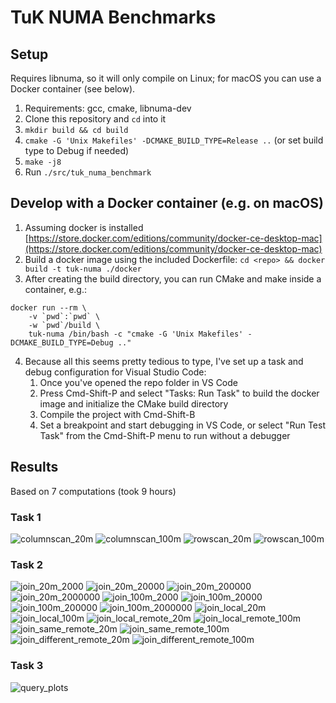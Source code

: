 # TuK NUMA Benchmarks

## Setup
Requires libnuma, so it will only compile on Linux; for macOS you can use a Docker container (see below).

1. Requirements: gcc, cmake, libnuma-dev
2. Clone this repository and `cd` into it
3. `mkdir build && cd build`
4. `cmake -G 'Unix Makefiles' -DCMAKE_BUILD_TYPE=Release ..` (or set build type to Debug if needed)
5. `make -j8`
6. Run `./src/tuk_numa_benchmark`

## Develop with a Docker container (e.g. on macOS)
1. Assuming docker is installed [https://store.docker.com/editions/community/docker-ce-desktop-mac](https://store.docker.com/editions/community/docker-ce-desktop-mac)
2. Build a docker image using the included Dockerfile: `cd <repo> && docker build -t tuk-numa ./docker`
3. After creating the build directory, you can run CMake and make inside a container, e.g.:
```
docker run --rm \
    -v `pwd`:`pwd` \
    -w `pwd`/build \
    tuk-numa /bin/bash -c "cmake -G 'Unix Makefiles' -DCMAKE_BUILD_TYPE=Debug .."
```
4. Because all this seems pretty tedious to type, I've set up a task and debug configuration for Visual Studio Code:
   1. Once you've opened the repo folder in VS Code
   2. Press Cmd-Shift-P and select "Tasks: Run Task" to build the docker image and initialize the CMake build directory
   3. Compile the project with Cmd-Shift-B
   4. Set a breakpoint and start debugging in VS Code, or select "Run Test Task" from the Cmd-Shift-P menu to run without a debugger

## Results
Based on 7 computations (took 9 hours)
### Task 1
![columnscan_20m](https://user-images.githubusercontent.com/6676439/28309789-ca1863f6-6baa-11e7-87b0-49ba8d6de57c.png)
![columnscan_100m](https://user-images.githubusercontent.com/6676439/28309792-ca1cba1e-6baa-11e7-8949-856fc0fd9f47.png)
![rowscan_20m](https://user-images.githubusercontent.com/6676439/28309807-ca5e230a-6baa-11e7-8deb-76b35553113c.png)
![rowscan_100m](https://user-images.githubusercontent.com/6676439/28309808-ca611862-6baa-11e7-83f4-480f617045e2.png)
### Task 2
![join_20m_2000](https://user-images.githubusercontent.com/6676439/28309793-ca1d4754-6baa-11e7-9015-679821597766.png)
![join_20m_20000](https://user-images.githubusercontent.com/6676439/28309790-ca1bebde-6baa-11e7-91d1-e3ecba5eee59.png)
![join_20m_200000](https://user-images.githubusercontent.com/6676439/28309791-ca1c8c06-6baa-11e7-9a4c-2e9a47fad93a.png)
![join_20m_2000000](https://user-images.githubusercontent.com/6676439/28309794-ca1e264c-6baa-11e7-8e33-8569c21e6403.png)
![join_100m_2000](https://user-images.githubusercontent.com/6676439/28309795-ca2f064c-6baa-11e7-9128-070fcc189bab.png)
![join_100m_20000](https://user-images.githubusercontent.com/6676439/28309796-ca3308f0-6baa-11e7-843f-3b0a97d4e51e.png)
![join_100m_200000](https://user-images.githubusercontent.com/6676439/28309800-ca431182-6baa-11e7-90f7-5acfcd0527e0.png)
![join_100m_2000000](https://user-images.githubusercontent.com/6676439/28309797-ca35ee80-6baa-11e7-9391-cc9cbc8156f3.png)
![join_local_20m](https://user-images.githubusercontent.com/6676439/28309801-ca45227e-6baa-11e7-905a-4dca53a137b4.png)
![join_local_100m](https://user-images.githubusercontent.com/6676439/28309802-ca48b40c-6baa-11e7-9341-fb82318f60f2.png)
![join_local_remote_20m](https://user-images.githubusercontent.com/6676439/28309803-ca4c20a6-6baa-11e7-99fd-151eff361473.png)
![join_local_remote_100m](https://user-images.githubusercontent.com/6676439/28309804-ca4c455e-6baa-11e7-89fd-3ae63df6b8aa.png)
![join_same_remote_20m](https://user-images.githubusercontent.com/6676439/28309809-ca7d2552-6baa-11e7-8303-31aa6dd5033e.png)
![join_same_remote_100m](https://user-images.githubusercontent.com/6676439/28309805-ca59cf30-6baa-11e7-9ffc-23fc82079e2f.png)
![join_different_remote_20m](https://user-images.githubusercontent.com/6676439/28309798-ca361b44-6baa-11e7-9e11-4fa6863bbcca.png)
![join_different_remote_100m](https://user-images.githubusercontent.com/6676439/28309799-ca364970-6baa-11e7-8714-992b1814610a.png)
### Task 3
![query_plots](https://user-images.githubusercontent.com/6676439/28309806-ca5d5fba-6baa-11e7-92f4-12815408091f.png)

